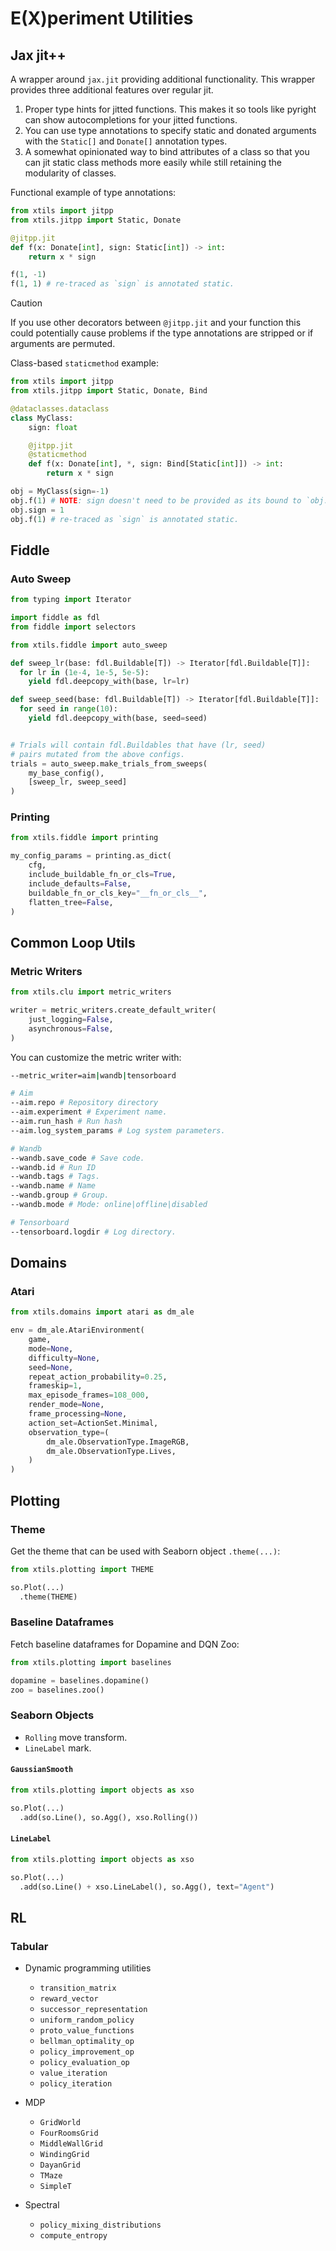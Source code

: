 # E(X)periment Utilities

## Jax jit++

A wrapper around `jax.jit` providing additional functionality.
This wrapper provides three additional features over regular jit.
  1. Proper type hints for jitted functions. This makes it so tools like
    pyright can show autocompletions for your jitted functions.
  2. You can use type annotations to specify static and donated arguments
    with the `Static[]` and `Donate[]` annotation types.
  3. A somewhat opinionated way to bind attributes of a class so that you
    can jit static class methods more easily while still retaining the
    modularity of classes.

Functional example of type annotations:
```python
from xtils import jitpp
from xtils.jitpp import Static, Donate

@jitpp.jit
def f(x: Donate[int], sign: Static[int]) -> int:
    return x * sign

f(1, -1)
f(1, 1) # re-traced as `sign` is annotated static.
```

> [!CAUTION]
> If you use other decorators between `@jitpp.jit` and your function this could
> potentially cause problems if the type annotations are stripped or if arguments
> are permuted.

Class-based `staticmethod` example:
```python
from xtils import jitpp
from xtils.jitpp import Static, Donate, Bind

@dataclasses.dataclass
class MyClass:
    sign: float

    @jitpp.jit
    @staticmethod
    def f(x: Donate[int], *, sign: Bind[Static[int]]) -> int:
        return x * sign

obj = MyClass(sign=-1)
obj.f(1) # NOTE: sign doesn't need to be provided as its bound to `obj.sign`
obj.sign = 1
obj.f(1) # re-traced as `sign` is annotated static.
```

## Fiddle

### Auto Sweep

```py
from typing import Iterator

import fiddle as fdl
from fiddle import selectors

from xtils.fiddle import auto_sweep

def sweep_lr(base: fdl.Buildable[T]) -> Iterator[fdl.Buildable[T]]:
  for lr in (1e-4, 1e-5, 5e-5):
    yield fdl.deepcopy_with(base, lr=lr)

def sweep_seed(base: fdl.Buildable[T]) -> Iterator[fdl.Buildable[T]]:
  for seed in range(10):
    yield fdl.deepcopy_with(base, seed=seed)


# Trials will contain fdl.Buildables that have (lr, seed)
# pairs mutated from the above configs.
trials = auto_sweep.make_trials_from_sweeps(
    my_base_config(),
    [sweep_lr, sweep_seed]
)
```

### Printing

```py
from xtils.fiddle import printing

my_config_params = printing.as_dict(
    cfg,
    include_buildable_fn_or_cls=True,
    include_defaults=False,
    buildable_fn_or_cls_key="__fn_or_cls__",
    flatten_tree=False,
)
```

## Common Loop Utils

### Metric Writers

```py
from xtils.clu import metric_writers

writer = metric_writers.create_default_writer(
    just_logging=False,
    asynchronous=False,
)
```

You can customize the metric writer with:

```sh
--metric_writer=aim|wandb|tensorboard

# Aim
--aim.repo # Repository directory
--aim.experiment # Experiment name.
--aim.run_hash # Run hash
--aim.log_system_params # Log system parameters.

# Wandb
--wandb.save_code # Save code.
--wandb.id # Run ID
--wandb.tags # Tags.
--wandb.name # Name
--wandb.group # Group.
--wandb.mode # Mode: online|offline|disabled

# Tensorboard
--tensorboard.logdir # Log directory.
```

## Domains

### Atari

```py
from xtils.domains import atari as dm_ale

env = dm_ale.AtariEnvironment(
    game,
    mode=None,
    difficulty=None,
    seed=None,
    repeat_action_probability=0.25,
    frameskip=1,
    max_episode_frames=108_000,
    render_mode=None,
    frame_processing=None,
    action_set=ActionSet.Minimal,
    observation_type=(
        dm_ale.ObservationType.ImageRGB,
        dm_ale.ObservationType.Lives,
    )
)
```

## Plotting

### Theme

Get the theme that can be used with Seaborn object `.theme(...)`:

```py
from xtils.plotting import THEME

so.Plot(...)
  .theme(THEME)
```

### Baseline Dataframes

Fetch baseline dataframes for Dopamine and DQN Zoo:

```py
from xtils.plotting import baselines

dopamine = baselines.dopamine()
zoo = baselines.zoo()
```

### Seaborn Objects

- `Rolling` move transform.
- `LineLabel` mark.

#### `GaussianSmooth`

```py
from xtils.plotting import objects as xso

so.Plot(...)
  .add(so.Line(), so.Agg(), xso.Rolling())
```

#### `LineLabel`

```py
from xtils.plotting import objects as xso

so.Plot(...)
  .add(so.Line() + xso.LineLabel(), so.Agg(), text="Agent")
```

## RL

### Tabular

- Dynamic programming utilities

  - `transition_matrix`
  - `reward_vector`
  - `successor_representation`
  - `uniform_random_policy`
  - `proto_value_functions`
  - `bellman_optimality_op`
  - `policy_improvement_op`
  - `policy_evaluation_op`
  - `value_iteration`
  - `policy_iteration`

- MDP

  - `GridWorld`
  - `FourRoomsGrid`
  - `MiddleWallGrid`
  - `WindingGrid`
  - `DayanGrid`
  - `TMaze`
  - `SimpleT`

- Spectral
  - `policy_mixing_distributions`
  - `compute_entropy`
